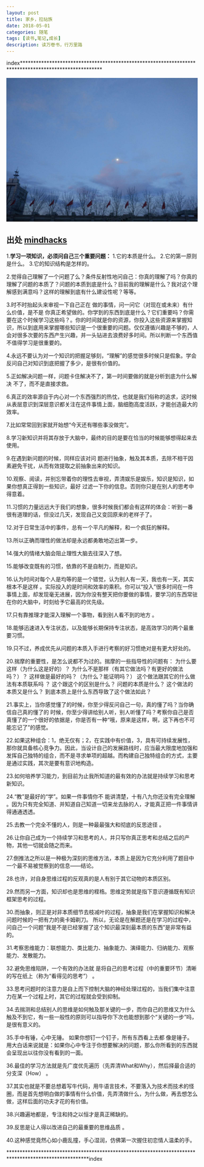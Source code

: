 ```yaml
---
layout: post
title: 家乡，拉祜族
date: 2018-05-01
categories: 随笔
tags: [读书,笔记,成长]
description: 读万卷书，行万里路
---
```


index******************************************************************************************************

![这里写图片描述](/images/blog/wangjing_morning_moon.jpg)

## 出处   [mindhacks](http://mindhacks.cn/)

1.**学习一项知识，必须问自己三个重要问题：**
1.它的本质是什么。
2.它的第一原则是什么。
3.它的知识结构是怎样的。

2.觉得自己理解了一个问题了么？条件反射性地问自己：你真的理解了吗？你真的理解了问题的本质了？问题的本质到底是什么？目前我的理解是什么？我对这个理解感到满意吗？这样的理解到底有什么建设性呢？等等。 

3.时不时抬起头来审视一下自己正在 做的事情，问一问它（对现在或未来）有什么价值，是不是 你真正希望做的。你学到的东西到底是什么？它们重要吗？你需要在这个时候学习这些吗？。你的时间就是你的资源，你投入这些资源来掌握知识，所以到底用来掌握哪些知识是一个很重要的问题。仅仅遵循兴趣是不够的，人会对很多次要的东西产生兴趣，并一头钻进去浪费好多时间。所以判断一个东西值不值得学习是很重要的。 

4.永远不要认为对一个知识的把握足够刻，“理解”的感觉很多时候只是假象。学会反问自己对知识到底把握了多少，是很有价值的。 

5.正如解决问题一样，问题卡住解决不了，第一时间要做的就是分析到底为什么解决 不了，而不是直接求救。 

6.真正的效率源自于内心对一个东西强烈的热忱，也就是我们俗称的追求，这时候从表层意识到深层意识都关注在这件事情上面，脑细胞高度活跃，才能创造最大的效率。 

7.比如常常回到家就开始想“今天还有哪些事没做完”。

8.学习新知识并将其存放于大脑中，最终的目的是要在恰当的时候能够想得起来去使用。 

9.在遇到新问题的时候，同样应该对问 题进行抽象，触及其本质，去除不相干因素避免干扰，从而有效提取之前抽象出来的知识。 

10.观察、阅读，并别忘带着你的理性去审视，弄清娱乐是娱乐，知识是知识，如果你想真正得到一些知识，最好 过滤一下你的信息。否则你只是在别人的思考中得意着。 

11.习惯的力量远远大于我们的想象，很多时候我们都会有这样的体会：听到一番很有道理的话，但没过几天，发现自己又变回原来的老样子了。 

12.对于日常生活中的事件，总有一个平凡的解释，和一个疯狂的解释。 

13.所以正确而理性的做法却是永远都勇敢地迈出第一步。 

14.强大的情绪大脑会阻止理性大脑去往深入了想。 

15.能够改变既有的习惯，依靠的不是自制力，而是知识。 

16.认为时间对每个人是均等的是一个错觉，认为别人有一天，我也有一天，其实根本不是这样 。实际投入的是时间和效率的乘积。你可以“投入”很多时间在一件事情上面，却发现毫无进展，因为你没有整天把你要做的事情，要学习的东西常驻在你的大脑中，时刻给予它最高的优先级。

17.只有靠推理才能深入理解一个事物，看到别人看不到的地方 。

18.能够迅速进入专注状态，以及能够长期保持专注状态，是高效学习的两个最重要习惯。 

19.只不过，养成优先从问题的本质入手进行考察的好习惯绝对是有更大好处的。

20.揣摩的重要性，是怎么说都不为过的。揣摩的一些指导性的问题有：
为什么要这样（为什么这是好的）？
为什么不是那样（有其它做法吗？有更好的做法吗？）？
这样做是最好的吗？（为什么？能证明吗？） 
这个做法跟其它的什么做法有本质联系吗 ？
这个跟这个的区别是什么？
问题的本质是什么？
这个做法的本质又是什么？
到底本质上是什么东西导致了这个做法如此？

21.事实上，当你感觉懂了的时候，你至少得反问自己一句，真的懂了吗？当你确信自己真的懂了的 时候，你至少得讲给别人听，别人听懂了吗？考察你自己是否真懂了的一个很好的依据是，你是否有一种“哦，原来是这样，啊，这下再也不可能忘记了”的感觉。 

22.如果这种组合：1，绝无仅有；2，在实践中有价值，3，具有可持续发展性，那你就具备核心竞争力。因此，当设计自己的发展路线时，应当最大限度地加强和发挥自己独特的组合，而不是寻求单项的超越。而构建自己独特组合的方式，主要是通过实践，其次是要有意识地构造。 

23.如何培养学习能力，到目前为止我所知道的最有效的办法就是持续学习和思考新知识。 

24.“教”是最好的“学”。如果一件事情你不 能讲清楚，十有八九你还没有完全理解 。因为只有完全知道、并知道自己知道一切来龙去脉的人，才能真正把一件事情讲得通通透透。 

25.去教一个完全不懂的人，则是一种最最强大和彻底的反思途径 。

26.让你自己成为一个持续学习和思考的人，并只写你真正思考和总结之后的产物，其他一切就会随之而来。 

27.倒推法之所以是一种极为深刻的思维方法，本质上是因为它充分利用了题目中一个最不易被觉察到的信息——结论。 

28.也许，对自身思维过程的反观真的是人有别于其它动物的本质区别。

29.然而另一方面，知识却也是思维的桎梏。思维定势就是指下意识遵循既有知识框架思考的过程。 

30.而抽象，则正是对非本质细节去枝减叶的过程，抽象是我们在掌握知识和解决问题时候的一把有力的奥卡姆剃刀。 所以，无论是在解题还是在学习的过程中，问自己一个问题“我是不是已经掌握了这个知识最深刻最本质的东西”是非常有益的。 

31.考察思维能力：联想能力、类比能力、抽象能力、演绎能力、归纳能力、观察能力、发散能力。

32.避免思维陷阱，一个有效的办法就 是将自己的思考过程（中的重要环节）清晰的写在纸上（称为“看得见的思考”） 。

33.思考问题时的注意力是自上而下控制大脑的神经处理过程的，当我们集中注意力在某一个过程上时，其它的过程就会受到抑制。 

34.去揣测和总结别人的思维是如何触及那关键的一步，而你自己的思维又为什么触及不到它，有一些一般性的原则可以指导你下次也能想到那个“关键的一步”吗，是很有意义的。 

35.手中有锤，心中无锤。 如果你想钉一个钉子，所有东西看上去都 像是锤子。用大白话来说就是：如果你心中专注于你想要解决的问题，那么你所看到的东西就会呈现出以往你没有看到的一面。 

36.最佳的学习方法就是先广度优先遍历（先弄清What和Why），然后择最合适的分支深（How） 。

37.其实也就是不要总想着写牛代码，用牛语言技术，不要落入为技术而技术的怪圈，而是首先想明白做的事情有什么价值，先弄清做什么，为什么做，再去想怎么做，这样后面的功夫才花的有价值。 

38.兴趣遍地都是，专注和持之以恒才是真正稀缺的。 

39.反思是让人得以改进自己的最重要的思维品质 。

40.这种感觉竟然心如小鹿乱撞，手心湿润，仿佛第一次握住初恋情人温柔的手。 

  ******************************************************************************************************index
